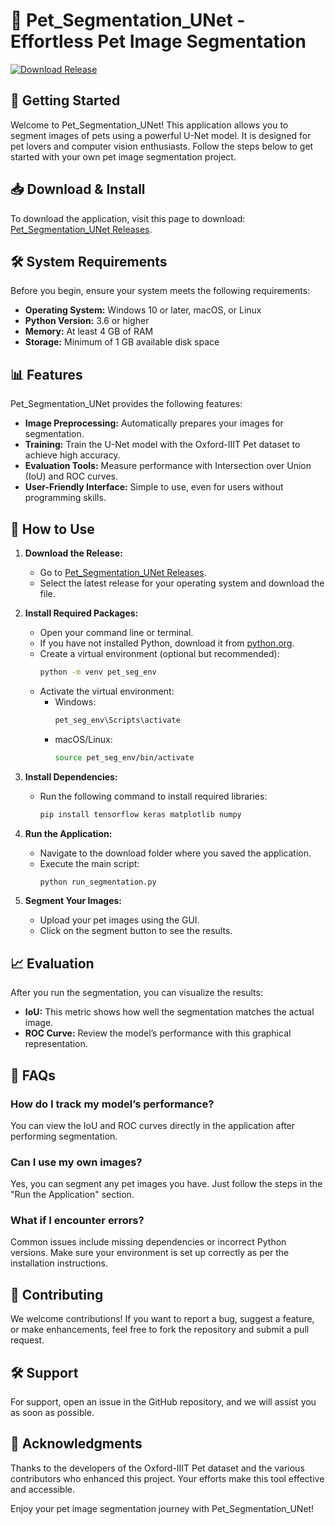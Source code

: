 # 🐾 Pet_Segmentation_UNet - Effortless Pet Image Segmentation

[![Download Release](https://img.shields.io/badge/Download%20Now-Complete%20the%20Setup-brightgreen)](https://github.com/AliAhmed031104/Pet_Segmentation_UNet/releases)

## 🚀 Getting Started

Welcome to Pet_Segmentation_UNet! This application allows you to segment images of pets using a powerful U-Net model. It is designed for pet lovers and computer vision enthusiasts. Follow the steps below to get started with your own pet image segmentation project.

## 📥 Download & Install

To download the application, visit this page to download: [Pet_Segmentation_UNet Releases](https://github.com/AliAhmed031104/Pet_Segmentation_UNet/releases).

## 🛠️ System Requirements

Before you begin, ensure your system meets the following requirements:

- **Operating System:** Windows 10 or later, macOS, or Linux
- **Python Version:** 3.6 or higher
- **Memory:** At least 4 GB of RAM
- **Storage:** Minimum of 1 GB available disk space

## 📊 Features

Pet_Segmentation_UNet provides the following features:

- **Image Preprocessing:** Automatically prepares your images for segmentation.
- **Training:** Train the U-Net model with the Oxford-IIIT Pet dataset to achieve high accuracy.
- **Evaluation Tools:** Measure performance with Intersection over Union (IoU) and ROC curves.
- **User-Friendly Interface:** Simple to use, even for users without programming skills.

## 📓 How to Use

1. **Download the Release:**
   - Go to [Pet_Segmentation_UNet Releases](https://github.com/AliAhmed031104/Pet_Segmentation_UNet/releases).
   - Select the latest release for your operating system and download the file.

2. **Install Required Packages:**
   - Open your command line or terminal.
   - If you have not installed Python, download it from [python.org](https://www.python.org/downloads/).
   - Create a virtual environment (optional but recommended):
     ```bash
     python -m venv pet_seg_env
     ```
   - Activate the virtual environment:
     - Windows:
       ```bash
       pet_seg_env\Scripts\activate
       ```
     - macOS/Linux:
       ```bash
       source pet_seg_env/bin/activate
       ```

3. **Install Dependencies:**
   - Run the following command to install required libraries:
     ```bash
     pip install tensorflow keras matplotlib numpy
     ```

4. **Run the Application:**
   - Navigate to the download folder where you saved the application.
   - Execute the main script:
     ```bash
     python run_segmentation.py
     ```

5. **Segment Your Images:**
   - Upload your pet images using the GUI.
   - Click on the segment button to see the results.

## 📈 Evaluation

After you run the segmentation, you can visualize the results:

- **IoU:** This metric shows how well the segmentation matches the actual image.
- **ROC Curve:** Review the model’s performance with this graphical representation.

## 💬 FAQs

### How do I track my model’s performance?

You can view the IoU and ROC curves directly in the application after performing segmentation.

### Can I use my own images?

Yes, you can segment any pet images you have. Just follow the steps in the "Run the Application" section.

### What if I encounter errors?

Common issues include missing dependencies or incorrect Python versions. Make sure your environment is set up correctly as per the installation instructions.

## 📜 Contributing

We welcome contributions! If you want to report a bug, suggest a feature, or make enhancements, feel free to fork the repository and submit a pull request.

## 🛠️ Support

For support, open an issue in the GitHub repository, and we will assist you as soon as possible.

## 🎉 Acknowledgments

Thanks to the developers of the Oxford-IIIT Pet dataset and the various contributors who enhanced this project. Your efforts make this tool effective and accessible.

Enjoy your pet image segmentation journey with Pet_Segmentation_UNet!